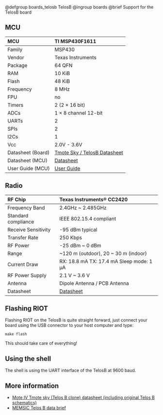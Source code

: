 @defgroup   boards_telosb TelosB
@ingroup    boards
@brief      Support for the TelosB board

## MCU

| MCU               | TI MSP430F1611                                                |
|:----------------- |:------------------------------------------------------------- |
| Family            | MSP430                                                        |
| Vendor            | Texas Instruments                                             |
| Package           | 64 QFN                                                        |
| RAM               | 10 KiB                                                        |
| Flash             | 48 KiB                                                        |
| Frequency         | 8 MHz                                                         |
| FPU               | no                                                            |
| Timers            | 2 (2 × 16 bit)                                                |
| ADCs              | 1 × 8 channel 12-bit                                          |
| UARTs             | 2                                                             |
| SPIs              | 2                                                             |
| I2Cs              | 1                                                             |
| Vcc               | 2.0V - 3.6V                                                   |
| Datasheet (Board) | [Tmote Sky / TelosB Datasheet](http://web.archive.org/web/20170712171826/http://www.eecs.harvard.edu/~konrad/projects/shimmer/references/tmote-sky-datasheet.pdf) |
| Datasheet (MCU)   | [Datasheet](https://www.ti.com/product/MSP430F1611)           |
| User Guide (MCU)  | [User Guide](https://www.ti.com/lit/ug/slau049f/slau049f.pdf) |

## Radio

| RF Chip               | Texas Instruments® CC2420                 |
|:--------------------- |:----------------------------------------- |
| Frequency Band        | 2.4GHz ~ 2.485GHz                         |
| Standard compliance   | IEEE 802.15.4 compliant                   |
| Receive Sensitivity   | -95 dBm typical                           |
| Transfer Rate         | 250 Kbps                                  |
| RF Power              | -25 dBm ~ 0 dBm                           |
| Range                 | ~120 m (outdoor), 20 ~ 30 m (indoor)      |
| Current Draw          | RX: 18.8 mA TX: 17.4 mA Sleep mode: 1 μA  |
| RF Power Supply       | 2.1 V ~ 3.6 V                             |
| Antenna               | Dipole Antenna / PCB Antenna              |
| Datasheet             | [Datasheet](http://www.ti.com.cn/general/cn/docs/lit/getliterature.tsp?genericPartNumber=cc2420&fileType=pdf) |

## Flashing RIOT

Flashing RIOT on the TelosB is quite straight forward, just connect your
board using the USB connector to your host computer and type:

`make flash`

This should take care of everything!

## Using the shell

The shell is using the UART interface of the TelosB at 9600 baud.

## More information

- [Mote IV Tmote sky (Telos B clone) datasheet (including original Telos B schematics)](http://web.archive.org/web/20170712171826/http://www.eecs.harvard.edu/~konrad/projects/shimmer/references/tmote-sky-datasheet.pdf)
- [MEMSIC Telos B data brief](https://web.archive.org/web/20190215211317/https://www.memsic.com/userfiles/files/DataSheets/WSN/telosb_datasheet.pdf)
